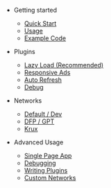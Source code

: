 * Getting started
  * [Quick Start](README.md)
  * [Usage](lifecycle-controls.md)
  * [Example Code](example-code.md)

* Plugins
	* [Lazy Load (Recommended)](lazy-load-plugin.md)
	* [Responsive Ads](responsive-plugin.md)
	* [Auto Refresh](refresh-plugin.md)
	* [Debug](debug-plugin.md)

* Networks
  * [Default / Dev](default-network.md)
  * [DFP / GPT](dfp-network.md)
  * [Krux](krux-module.md)

* Advanced Usage
  * [Single Page App](spa.md)
  * [Debugging](debug-tools.md)
  * [Writing Plugins](writing-plugins.md)
  * [Custom Networks](custom-networks.md)
